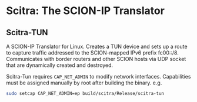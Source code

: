 Scitra: The SCION-IP Translator
===============================

Scitra-TUN
----------
A SCION-IP Translator for Linux. Creates a TUN device and sets up a route to
capture traffic addressed to the SCION-mapped IPv6 prefix fc00::/8. Communicates
with border routers and other SCION hosts via UDP socket that are dynamically
created and destroyed.

Scitra-Tun requires `CAP_NET_ADMIN` to modify network interfaces. Capabilities
must be assigned manually by root after building the binary. e.g.
```bash
sudo setcap CAP_NET_ADMIN=ep build/scitra/Release/scitra-tun
```
